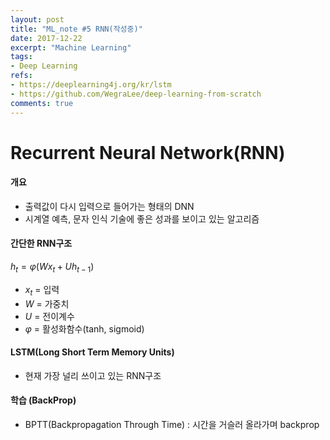 ```yaml
---
layout: post
title: "ML_note #5 RNN(작성중)"
date: 2017-12-22
excerpt: "Machine Learning"
tags:
- Deep Learning
refs:
- https://deeplearning4j.org/kr/lstm
- https://github.com/WegraLee/deep-learning-from-scratch
comments: true
---
```

# Recurrent Neural Network(RNN)

#### 개요
- 출력값이 다시 입력으로 들어가는 형태의 DNN
- 시계열 예측, 문자 인식 기술에 좋은 성과를 보이고 있는 알고리즘

#### 간단한 RNN구조
$h_t = φ(Wx_t + Uh_{t-1})$
- $x_t$ = 입력
- $W$ = 가중치
- $U$ = 전이계수
- $φ$ = 활성화함수(tanh, sigmoid)

#### LSTM(Long Short Term Memory Units)
- 현재 가장 널리 쓰이고 있는 RNN구조


#### 학습 (BackProp)
- BPTT(Backpropagation Through Time) : 시간을 거슬러 올라가며 backprop
